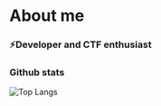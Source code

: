# About me

### ⚡Developer and CTF enthusiast

### Github stats
![Top Langs](https://github-readme-stats.vercel.app/api/top-langs/?username=ullernJ&show_icons=true&theme=vision-friendly-dark)
